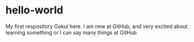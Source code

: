 # hello-world
My first respository
Gokul here.
I am new at GitHub, and very excited about learning something or I can say many things at GitHub
